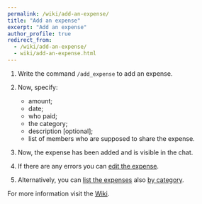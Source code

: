 ```yaml
---
permalink: /wiki/add-an-expense/
title: "Add an expense"
excerpt: "Add an expense"
author_profile: true
redirect_from: 
  - /wiki/add-an-expense/
  - wiki/add-an-expense.html
---
```


1. Write the command `/add_expense` to add an expense.

2. Now, specify: 
	* amount; 
	* date;
	* who paid;
	* the category;
	* description [optional];
	* list of members who are supposed to share the expense.

3. Now, the expense has been added and is visible in the chat.

4. If there are any errors you can [edit the expense](../Edit-expense).

5. Alternatively, you can [list the expenses](../List-expenses) also [by category](../List-expenses-by-category).



For more information visit the [Wiki](..).